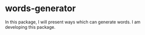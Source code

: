 # words-generator
In this package, I will present ways which can generate words. I am developing this package. 
